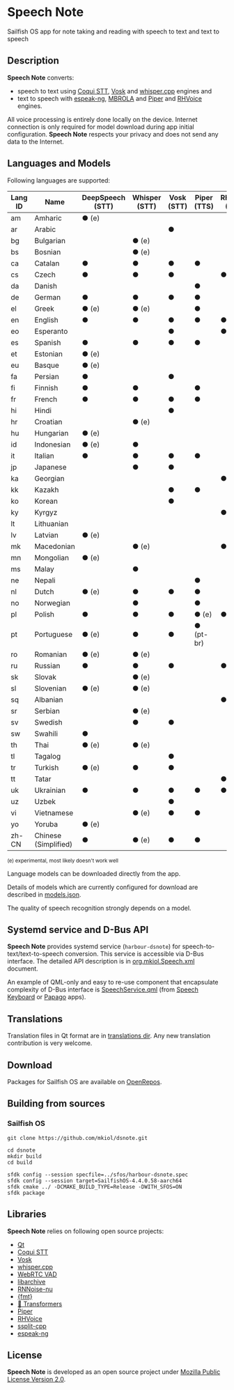 # Speech Note

Sailfish OS app for note taking and reading with speech to text and text to speech

## Description

**Speech Note** converts:

- speech to text using [Coqui STT](https://github.com/coqui-ai/STT),
[Vosk](https://alphacephei.com/vosk) and [whisper.cpp](https://github.com/ggerganov/whisper.cpp) engines and
- text to speech with [espeak-ng](https://github.com/espeak-ng/espeak-ng), [MBROLA](https://github.com/numediart/MBROLA) and 
[Piper](https://github.com/rhasspy/piper) and [RHVoice](https://github.com/RHVoice/RHVoice) engines.

All voice processing is entirely done locally on the device. Internet connection is only
required for model download during app initial configuration. **Speech Note** respects your
privacy and does not send any data to the Internet.

## Languages and Models

Following languages are supported:

| **Lang ID** | **Name**             | **DeepSpeech (STT)** | **Whisper (STT)** | **Vosk (STT)** | **Piper (TTS)** | **RHVoice (TTS)** | **espeak (TTS)** | **MBROLA (TTS)** |
| ----------- | -------------------- | -------------------- | ----------------- | -------------- | --------------- | ----------------- | ---------------- | ---------------- |
| am          | Amharic              | ● (e)                |                   |                |                 |                   | ●                |                  |
| ar          | Arabic               |                      |                   | ●              |                 |                   | ●                | ●                |
| bg          | Bulgarian            |                      | ● (e)             |                |                 |                   | ●                |                  |
| bs          | Bosnian              |                      | ● (e)             |                |                 |                   | ●                |                  |
| ca          | Catalan              | ●                    | ●                 | ●              | ●               |                   | ●                |                  |
| cs          | Czech                | ●                    | ●                 | ●              |                 | ●                 | ●                | ●                |
| da          | Danish               |                      |                   |                | ●               |                   | ●                |                  |
| de          | German               | ●                    | ●                 | ●              | ●               |                   | ●                |                  |
| el          | Greek                | ● (e)                | ● (e)             |                | ●               |                   | ●                |                  |
| en          | English              | ●                    | ●                 | ●              | ●               | ●                 | ●                |                  |
| eo          | Esperanto            |                      |                   | ●              |                 | ●                 | ●                |                  |
| es          | Spanish              | ●                    | ●                 | ●              | ●               |                   | ●                |                  |
| et          | Estonian             | ● (e)                |                   |                |                 |                   | ●                | ●                |
| eu          | Basque               | ● (e)                |                   |                |                 |                   | ●                |                  |
| fa          | Persian              | ●                    |                   | ●              |                 |                   | ●                | ●                |
| fi          | Finnish              | ●                    | ●                 |                | ●               |                   | ●                |                  |
| fr          | French               | ●                    | ●                 | ●              | ●               |                   | ●                |                  |
| hi          | Hindi                |                      |                   | ●              |                 |                   | ●                |                  |
| hr          | Croatian             |                      | ● (e)             |                |                 |                   | ●                | ●                |
| hu          | Hungarian            | ● (e)                |                   |                |                 |                   | ●                | ●                |
| id          | Indonesian           | ● (e)                | ●                 |                |                 |                   | ●                | ●                |
| it          | Italian              | ●                    | ●                 | ●              | ●               |                   | ●                |                  |
| jp          | Japanese             |                      | ●                 | ●              |                 |                   | ●                |                  |
| ka          | Georgian             |                      |                   |                |                 | ●                 |                  |                  |
| kk          | Kazakh               |                      |                   | ●              | ●               |                   | ●                |                  |
| ko          | Korean               |                      |                   | ●              |                 |                   | ●                |                  |
| ky          | Kyrgyz               |                      |                   |                |                 | ●                 |                  |                  |
| lt          | Lithuanian           |                      |                   |                |                 |                   | ●                | ●                |
| lv          | Latvian              | ● (e)                |                   |                |                 |                   | ●                |                  |
| mk          | Macedonian           |                      | ● (e)             |                |                 | ●                 | ●                |                  |
| mn          | Mongolian            | ● (e)                |                   |                |                 |                   |                  |                  |
| ms          | Malay                |                      | ●                 |                |                 |                   | ●                | ●                |
| ne          | Nepali               |                      |                   |                | ●               |                   | ●                |                  |
| nl          | Dutch                | ● (e)                | ●                 | ●              | ●               |                   | ●                |                  |
| no          | Norwegian            |                      | ●                 |                | ●               |                   | ●                |                  |
| pl          | Polish               | ●                    | ●                 | ●              | ● (e)           | ●                 | ●                | ●                |
| pt          | Portuguese           | ● (e)                | ●                 | ●              | ● (pt-br)       |                   | ●                | ●                |
| ro          | Romanian             | ● (e)                | ● (e)             |                |                 |                   | ●                | ●                |
| ru          | Russian              | ●                    | ●                 | ●              |                 | ●                 | ●                |                  |
| sk          | Slovak               |                      | ● (e)             |                |                 |                   | ●                |                  |
| sl          | Slovenian            | ● (e)                | ● (e)             |                |                 |                   | ●                |                  |
| sq          | Albanian             |                      |                   |                |                 | ●                 |                  |                  |
| sr          | Serbian              |                      | ● (e)             |                |                 |                   | ●                |                  |
| sv          | Swedish              |                      | ●                 | ●              |                 |                   | ●                | ●                |
| sw          | Swahili              | ●                    |                   |                |                 |                   | ●                |                  |
| th          | Thai                 | ● (e)                | ● (e)             |                |                 |                   | ●                |                  |
| tl          | Tagalog              |                      |                   | ●              |                 |                   |                  |                  |
| tr          | Turkish              | ● (e)                | ●                 | ●              |                 |                   | ●                | ●                |
| tt          | Tatar                |                      |                   |                |                 | ●                 |                  |                  |
| uk          | Ukrainian            | ●                    | ●                 | ●              | ●               | ●                 | ●                |                  |
| uz          | Uzbek                |                      |                   | ●              |                 |                   | ●                |                  |
| vi          | Vietnamese           |                      | ● (e)             | ●              | ●               |                   | ●                |                  |
| yo          | Yoruba               | ● (e)                |                   |                |                 |                   |                  |                  |
| zh-CN       | Chinese (Simplified) | ●                    | ● (e)             | ●              | ●               |                   | ●                |                  |

<sup>(e) experimental, most likely doesn't work well</sup>

Language models can be downloaded directly from the app.

Details of models which are currently configured for download are described in
[models.json](https://github.com/mkiol/dsnote/blob/main/config/models.json).

The quality of speech recognition strongly depends on a model.

## Systemd service and D-Bus API

**Speech Note** provides systemd service (`harbour-dsnote`) for speech-to-text/text-to-speech conversion.
This service is accessible via D-Bus interface. The detailed API description is in
[org.mkiol.Speech.xml](https://github.com/mkiol/dsnote/blob/main/dbus/org.mkiol.Speech.xml) document.

An example of QML-only and easy to re-use component that encapsulate complexity of D-Bus
interface is [SpeechService.qml](https://github.com/mkiol/dskeyboard/blob/main/qml/SpeechService.qml)
(from [Speech Keyboard](https://github.com/mkiol/dskeyboard) or [Papago](https://github.com/mkiol/papago) apps).

## Translations

Translation files in Qt format are in [translations dir](https://github.com/mkiol/dsnote/tree/main/translations).
Any new translation contribution is very welcome.

## Download

Packages for Sailfish OS are available on [OpenRepos](https://openrepos.net/content/mkiol/speech-note).

## Building from sources

### Sailfish OS

```
git clone https://github.com/mkiol/dsnote.git

cd dsnote
mkdir build
cd build

sfdk config --session specfile=../sfos/harbour-dsnote.spec
sfdk config --session target=SailfishOS-4.4.0.58-aarch64
sfdk cmake ../ -DCMAKE_BUILD_TYPE=Release -DWITH_SFOS=ON
sfdk package
```

## Libraries

**Speech Note** relies on following open source projects:

- [Qt](https://www.qt.io/)
- [Coqui STT](https://github.com/coqui-ai/STT)
- [Vosk](https://alphacephei.com/vosk)
- [whisper.cpp](https://github.com/ggerganov/whisper.cpp)
- [WebRTC VAD](https://webrtc.org/)
- [libarchive](https://libarchive.org/)
- [RNNoise-nu](https://github.com/GregorR/rnnoise-nu)
- [{fmt}](https://fmt.dev)
- [🤗 Transformers](https://github.com/huggingface/transformers)
- [Piper](https://github.com/rhasspy/piper)
- [RHVoice](https://github.com/RHVoice/RHVoice)
- [ssplit-cpp](https://github.com/ugermann/ssplit-cpp)
- [espeak-ng](https://github.com/espeak-ng/espeak-ng)

## License

**Speech Note** is developed as an open source project under
[Mozilla Public License Version 2.0](https://www.mozilla.org/MPL/2.0/).
